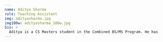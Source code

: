 ```yaml
---
name: Aditya Sharma
role: Teaching Assistant
img: adityasharma.jpg
img100w: adityasharma_100w.jpg
bio: >
  Aditya is a CS Masters student in the Combined BS/MS Program. He has experience in mobile app development, web development, and machine learning, especially with Swift, React, JavaScript, Python, and Cloud Firebase. He has done multiple internships at Google, working on Google Assistant, Gmail, and Google Fi. His research focus lies in Natural Language Processing. Outside of CS, his interests include hiking, traveling, and playing basketball, soccer, and cricket.
---
```

